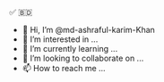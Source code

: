 :white_check_mark: 
:bangladesh:


- 👋 Hi, I’m @md-ashraful-karim-Khan
- 👀 I’m interested in ...
- 🌱 I’m currently learning ...
- 💞️ I’m looking to collaborate on ...
- 📫 How to reach me ...

<!---
md-ashraful-karim-Khan/md-ashraful-karim-Khan is a ✨ special ✨ repository because its `README.md` (this file) appears on your GitHub profile.
You can click the Preview link to take a look at your changes.
--->
